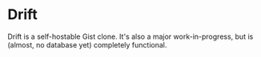 # Drift

Drift is a self-hostable Gist clone. It's also a major work-in-progress, but is (almost, no database yet) completely functional. 

